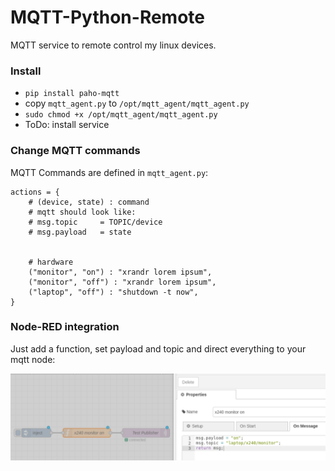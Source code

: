 # MQTT-Python-Remote
MQTT service to remote control my linux devices.

### Install

- `pip install paho-mqtt`
- copy `mqtt_agent.py` to `/opt/mqtt_agent/mqtt_agent.py`
- `sudo chmod +x /opt/mqtt_agent/mqtt_agent.py`
- ToDo: install service

### Change MQTT commands

MQTT Commands are defined in `mqtt_agent.py`:

```
actions = {
    # (device, state) : command
    # mqtt should look like:
    # msg.topic     = TOPIC/device
    # msg.payload   = state


    # hardware
    ("monitor", "on") : "xrandr lorem ipsum",
    ("monitor", "off") : "xrandr lorem ipsum",
    ("laptop", "off") : "shutdown -t now",
}
```

### Node-RED integration

Just add a function, set payload and topic and direct everything to your mqtt node:

![nodered integration](https://github.com/schneebonus/MQTT-Python-Remote/blob/main/nodered_integration.png?raw=true)
